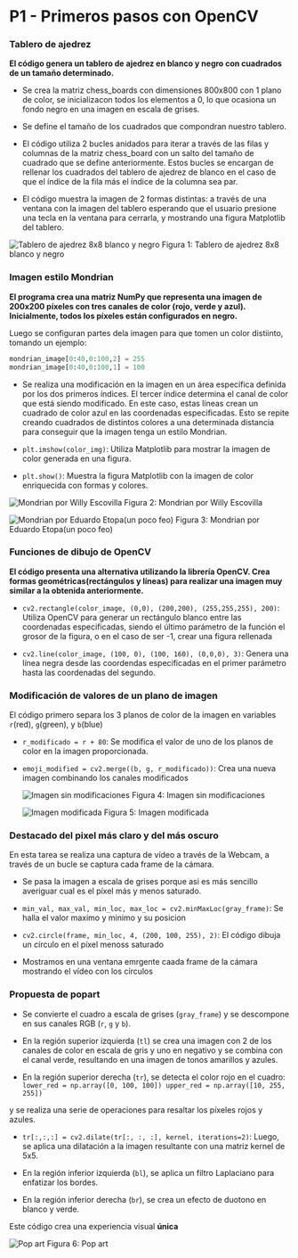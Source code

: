 # P1 - Primeros pasos con OpenCV

### Tablero de ajedrez

**El código genera un tablero de ajedrez en blanco y negro con cuadrados de un tamaño determinado.**

- Se crea la matriz chess_boards con dimensiones 800x800 con 1 plano de color, se inicializacon todos los elementos a 0, lo que ocasiona un fondo negro en una imagen en escala de grises.

- Se define el tamaño de los cuadrados que compondran nuestro tablero.

- El código utiliza 2 bucles anidados para iterar a través de las filas y columnas de la matriz chess_board con un salto del tamaño de cuadrado que se define anteriormente. Estos bucles se encargan de rellenar los cuadrados del tablero de ajedrez de blanco en el caso de que el índice de la fila más el índice de la columna sea par.

- El código muestra la imagen de 2 formas distintas: a través de una ventana con la imagen del tablero esperando que el usuario presione una tecla en la ventana para cerrarla, y mostrando una figura Matplotlib del tablero.

![Tablero de ajedrez 8x8 blanco y negro](tablero.PNG "Tablero de ajedrez 8x8 blanco y negro")
Figura 1: Tablero de ajedrez 8x8 blanco y negro

### Imagen estilo Mondrian


**El programa crea una matriz NumPy que representa una imagen de 200x200 píxeles con tres canales de color (rojo, verde y azul). Inicialmente, todos los píxeles están configurados en negro.**

Luego se configuran partes dela imagen para que tomen un color distiinto, tomando un ejemplo:
```py
mondrian_image[0:40,0:100,2] = 255
mondrian_image[0:40,0:100,1] = 100
```
- Se realiza una modificación en la imagen en un área específica definida por los dos primeros índices. El tercer índice determina el canal de color que está siendo modificado. En este caso, estas líneas crean un cuadrado de color azul en las coordenadas especificadas. Esto se repite creando cuadrados de distintos colores a una determinada distancia para conseguir que la imagen tenga un estilo Mondrian.

- `plt.imshow(color_img)`: Utiliza Matplotlib para mostrar la imagen de color generada en una figura.

- `plt.show()`: Muestra la figura Matplotlib con la imagen de color enriquecida con formas y colores.

![Mondrian por Willy Escovilla](mondrianwilly.PNG "Mondrian por Willy Escovilla")
Figura 2: Mondrian por Willy Escovilla

![Mondrian por Eduardo Etopa(un poco feo)](imagen.jpg "Mondrian por Eduardo Etopa(un poco feo)")
Figura 3: Mondrian por Eduardo Etopa(un poco feo)


### Funciones de dibujo de OpenCV
**El código presenta una alternativa utilizando la librería OpenCV. Crea formas geométricas(rectángulos y líneas) para realizar una imagen muy similar a la obtenida anteriormente.**

- `cv2.rectangle(color_image, (0,0), (200,200), (255,255,255), 200)`: Utiliza OpenCV para generar un rectángulo blanco entre las coordenadas especificadas, siendo el último parámetro de la función el grosor de la figura, o en el caso de ser -1, crear una figura rellenada

- `cv2.line(color_image, (100, 0), (100, 160), (0,0,0), 3)`: Genera una línea negra desde las coordendas especificadas en el primer parámetro hasta las coordenadas del segundo.



### Modificación de valores de un plano de imagen

El código primero separa los 3 planos de color de la imagen en variables `r`(red), `g`(green), y `b`(blue)

- `r_modificado = r + 80`: Se modifica el valor de uno de los planos de color en la imagen proporcionada.
- `emoji_modified = cv2.merge((b, g, r_modificado))`: Crea una nueva imagen combinando los canales modificados

  ![Imagen sin modificaciones](emoji.jpg "Imagen sin modificaciones")
  Figura 4: Imagen sin modificaciones

  ![Imagen modificada](risatrol.PNG "Imagen modificada")
  Figura 5: Imagen modificada


  

### Destacado del pixel más claro y del más oscuro

En esta tarea se realiza una captura de vídeo a través de la Webcam, a través de un bucle se captura cada frame de la cámara.

- Se pasa la imagen a escala de grises porque asi es más sencillo averiguar cual es el píxel más y menos saturado.

- `min_val, max_val, min_loc, max_loc = cv2.minMaxLoc(gray_frame)`: Se halla el valor maximo y minimo y su posicion
- `cv2.circle(frame, min_loc, 4, (200, 100, 255), 2)`: El código dibuja un círculo en el píxel menoss saturado
  
- Mostramos en una ventana emrgente caada frame de la cámara mostrando el vídeo con los círculos

### Propuesta de popart



- Se convierte el cuadro a escala de grises (`gray_frame`) y se descompone en sus canales RGB (`r`, `g` y `b`).

- En la región superior izquierda (`tl`) se crea una imagen con 2 de los canales de color en escala de gris y uno en negativo y se combina con el canal verde, resultando en una imagen de tonos amarillos y azules.

- En la región superior derecha (`tr`), se detecta el color rojo en el cuadro:
        ```
        lower_red = np.array([0, 100, 100])
        upper_red = np.array([10, 255, 255])```

 y se realiza una serie de operaciones para resaltar los píxeles rojos y azules. 
 
 - `tr[:,:,:] = cv2.dilate(tr[:, :, :], kernel, iterations=2)`: Luego, se aplica una dilatación a la imagen resultante con una matriz kernel de 5x5.

- En la región inferior izquierda (`bl`), se aplica un filtro Laplaciano para enfatizar los bordes.

- En la región inferior derecha (`br`), se crea un efecto de duotono en blanco y verde.


Este código crea una experiencia visual **única**

![Pop art](popart.PNG "Pop art")
Figura 6: Pop art



